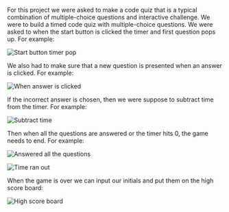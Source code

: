 For this project we were asked to make a code quiz that is a typical combination of multiple-choice questions and interactive challenge. We were to build a timed code quiz with multiple-choice questions.
We were asked to when the start button is clicked the timer and first question pops up. For example:

![Start button timer pop](https://user-images.githubusercontent.com/62128411/80317214-4aaf7880-87b7-11ea-9202-4cfe8929dd57.gif)

We also had to make sure that a new question is presented when an answer is clicked. For example:

![When answer is clicked](https://user-images.githubusercontent.com/62128411/80317331-08d30200-87b8-11ea-8061-44b15c43f043.gif)

If the incorrect answer is chosen, then we were suppose to subtract time from the timer. For example:

![Subtract time](https://user-images.githubusercontent.com/62128411/80317438-97478380-87b8-11ea-9293-5bebee58bf04.gif)

Then when all the questions are answered or the timer hits 0, the game needs to end. For example:

![Answered all the questions](https://user-images.githubusercontent.com/62128411/80317532-3f5d4c80-87b9-11ea-8b41-e3687dcb85b2.gif)

![Time ran out](https://user-images.githubusercontent.com/62128411/80318052-518cba00-87bc-11ea-8bde-a4631cd32390.gif)

When the game is over we can input our initials and put them on the high score board:

![High score board](https://user-images.githubusercontent.com/62128411/80317625-c1e60c00-87b9-11ea-9509-3b73c490b4b1.gif)
